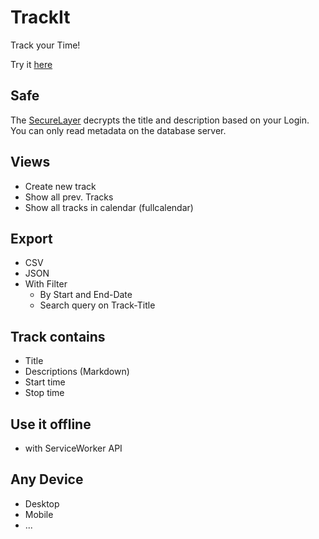 # TrackIt
Track your Time!

Try it [here](https://track.progs.top/)

## Safe
The [SecureLayer](https://atmospherejs.com/mulian/secure-layer) decrypts the title and description based on your Login. You can only read metadata on the database server.

## Views
* Create new track
* Show all prev. Tracks
* Show all tracks in calendar (fullcalendar)

## Export
* CSV
* JSON
* With Filter
  - By Start and End-Date
  - Search query on Track-Title

## Track contains
* Title
* Descriptions (Markdown)
* Start time
* Stop time

## Use it offline
* with ServiceWorker API

## Any Device
* Desktop
* Mobile
* ...
